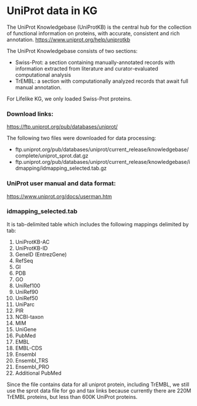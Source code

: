 # UniProt data in KG

The UniProt Knowledgebase (UniProtKB) is the central hub for the collection of functional information on proteins, with accurate,
consistent and rich annotation. https://www.uniprot.org/help/uniprotkb

The UniProt Knowledgebase consists of two sections:

- Swiss-Prot: a section containing manually-annotated records with information extracted from literature and curator-evaluated computational analysis
- TrEMBL: a section with computationally analyzed records that await full manual annotation.

For Lifelike KG, we only loaded Swiss-Prot proteins.

### Download links:

https://ftp.uniprot.org/pub/databases/uniprot/

The following two files were downloaded for data processing:

- ftp.uniprot.org/pub/databases/uniprot/current_release/knowledgebase/complete/uniprot_sprot.dat.gz
- ftp.uniprot.org/pub/databases/uniprot/current_release/knowledgebase/idmapping/idmapping_selected.tab.gz

### UniProt user manual and data format:

https://www.uniprot.org/docs/userman.htm

### idmapping_selected.tab

It is tab-delimited table which includes the following mappings delimited by tab:

1. UniProtKB-AC
2. UniProtKB-ID
3. GeneID (EntrezGene)
4. RefSeq
5. GI
6. PDB
7. GO
8. UniRef100
9. UniRef90
10. UniRef50
11. UniParc
12. PIR
13. NCBI-taxon
14. MIM
15. UniGene
16. PubMed
17. EMBL
18. EMBL-CDS
19. Ensembl
20. Ensembl_TRS
21. Ensembl_PRO
22. Additional PubMed

Since the file contains data for all uniprot protein, including TrEMBL, we still use the sprot data file for go and tax links
because currently there are 220M TrEMBL proteins, but less than 600K UniProt proteins.
